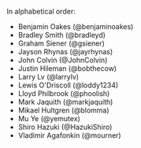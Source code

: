 In alphabetical order:

* Benjamin Oakes (@benjaminoakes)
* Bradley Smith (@bradleyd)
* Graham Siener (@gsiener)
* Jayson Rhynas (@jayrhynas)
* John Colvin (@JohnColvin)
* Justin Hileman (@bobthecow)
* Larry Lv (@larrylv)
* Lewis O'Driscoll (@loddy1234)
* Lloyd Philbrook (@phoolish)
* Mark Jaquith (@markjaquith)
* Mikael Hultgren (@blomma)
* Mu Ye (@yemutex)
* Shiro Hazuki (@HazukiShiro)
* Vladimir Agafonkin (@mourner)
